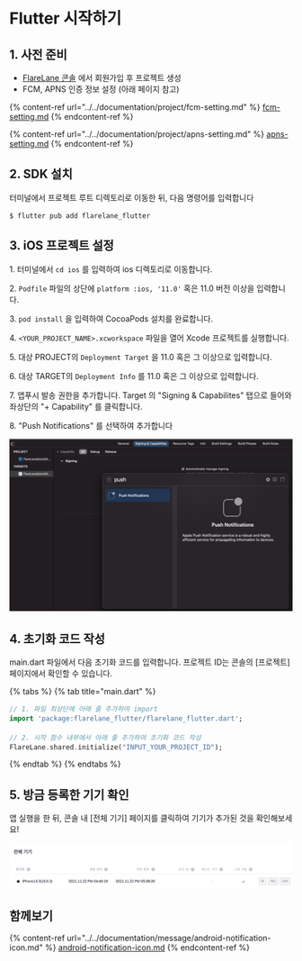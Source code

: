 # Flutter 시작하기

## 1. 사전 준비

* [FlareLane 콘솔](https://console.flarelane.com) 에서 회원가입 후 프로젝트 생성
* FCM, APNS 인증 정보 설정 (아래 페이지 참고)

{% content-ref url="../../documentation/project/fcm-setting.md" %}
[fcm-setting.md](../../documentation/project/fcm-setting.md)
{% endcontent-ref %}

{% content-ref url="../../documentation/project/apns-setting.md" %}
[apns-setting.md](../../documentation/project/apns-setting.md)
{% endcontent-ref %}

## 2. SDK 설치

터미널에서 프로젝트 루트 디렉토리로 이동한 뒤, 다음 명령어를 입력합니다

```
$ flutter pub add flarelane_flutter
```

## 3. iOS 프로젝트 설정

1\. 터미널에서 `cd ios` 를 입력하여 ios 디렉토리로 이동합니다.

2\. `Podfile` 파일의 상단에 `platform :ios, '11.0'` 혹은 11.0 버전 이상을 입력합니다.

3\. `pod install` 을 입력하여 CocoaPods 설치를 완료합니다.

4\. `<YOUR_PROJECT_NAME>.xcworkspace` 파일을 열어 Xcode 프로젝트를 실행합니다.

5\. 대상 PROJECT의 `Deployment Target` 을 11.0 혹은 그 이상으로 입력합니다.

6\. 대상 TARGET의 `Deployment Info` 를 11.0 혹은 그 이상으로 입력합니다.

7\. 앱푸시 발송 권한을 추가합니다. Target 의 "Signing & Capabilites" 탭으로 들어와 좌상단의 "+ Capability" 를 클릭합니다.

8\. "Push Notifications" 를 선택하여 추가합니다

![](<../../.gitbook/assets/스크린샷 2021-10-05 오후 5.55.43.png>)

## 4. 초기화 코드 작성

main.dart 파일에서 다음 초기화 코드를 입력합니다. 프로젝트 ID는 콘솔의 \[프로젝트] 페이지에서 확인할 수 있습니다.

{% tabs %}
{% tab title="main.dart" %}
```dart
// 1. 파일 최상단에 아래 줄 추가하여 import
import 'package:flarelane_flutter/flarelane_flutter.dart';

// 2. 시작 함수 내부에서 아래 줄 추가하여 초기화 코드 작성
FlareLane.shared.initialize("INPUT_YOUR_PROJECT_ID");
```
{% endtab %}
{% endtabs %}

## 5. 방금 등록한 기기 확인

앱 실행을 한 뒤, 콘솔 내 \[전체 기기] 페이지를 클릭하여 기기가 추가된 것을 확인해보세요!

![](<../../.gitbook/assets/스크린샷 2021-12-15 오후 11.19.00.png>)

## 함께보기

{% content-ref url="../../documentation/message/android-notification-icon.md" %}
[android-notification-icon.md](../../documentation/message/android-notification-icon.md)
{% endcontent-ref %}
